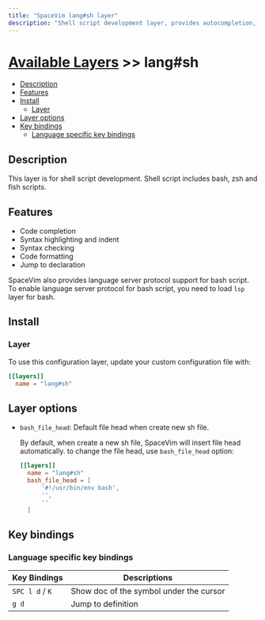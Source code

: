 ```yaml
---
title: "SpaceVim lang#sh layer"
description: "Shell script development layer, provides autocompletion, syntax checking, and code formatting for bash and zsh scripts."
---
```


# [Available Layers](../../) >> lang#sh

<!-- vim-markdown-toc GFM -->

- [Description](#description)
- [Features](#features)
- [Install](#install)
  - [Layer](#layer)
- [Layer options](#layer-options)
- [Key bindings](#key-bindings)
  - [Language specific key bindings](#language-specific-key-bindings)

<!-- vim-markdown-toc -->

## Description

This layer is for shell script development. Shell script includes bash, zsh and fish scripts.

## Features

- Code completion
- Syntax highlighting and indent
- Syntax checking
- Code formatting
- Jump to declaration

SpaceVim also provides language server protocol support for bash script. To enable language server protocol
for bash script, you need to load `lsp` layer for bash.

## Install

### Layer

To use this configuration layer, update your custom configuration file with:

```toml
[[layers]]
  name = "lang#sh"
```

## Layer options

- `bash_file_head`: Default file head when create new sh file.

  By default, when create a new sh file, SpaceVim will insert file head automatically.
  to change the file head, use `bash_file_head` option:

  ```toml
  [[layers]]
    name = "lang#sh"
    bash_file_head = [
        '#!/usr/bin/env bash',
        '',
        ''
    ]
  ```

## Key bindings

### Language specific key bindings

| Key Bindings    | Descriptions                            |
| --------------- | --------------------------------------- |
| `SPC l d` / `K` | Show doc of the symbol under the cursor |
| `g d`           | Jump to definition                      |
